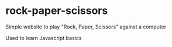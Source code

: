 # rock-paper-scissors
Simple website to play "Rock, Paper, Scissors" against a computer

Used to learn Javascript basics
